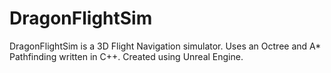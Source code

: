# DragonFlightSim
 
DragonFlightSim is a 3D Flight Navigation simulator. Uses an Octree and A\* Pathfinding written in C++. Created using Unreal Engine.